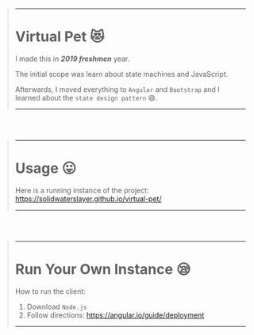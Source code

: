 <br>

> ---
> 
> # Virtual Pet :heart_eyes_cat:
> 
> I made this in **_2019 freshmen_** year.
> 
> The initial scope was learn about state machines and JavaScript.
> 
> Afterwards, I moved everything to ```Angular``` and ```Bootstrap``` and I learned about the ```state design pattern``` :smile:.
>
> ---

<br>
<br>

> ---
>
> # Usage :stuck_out_tongue:
> 
> Here is a running instance of the project:
> https://solidwaterslayer.github.io/virtual-pet/
>
> ---

<br>
<br>

> ---
>
> # Run Your Own Instance :sleepy:
> 
> How to run the client:
> 
> 1. Download ```Node.js```
> 2. Follow directions: https://angular.io/guide/deployment
> 
> ---
